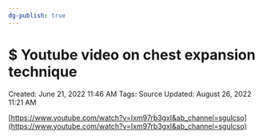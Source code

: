 ```yaml
---
dg-publish: true
---
```


# $ Youtube video on chest expansion technique

Created: June 21, 2022 11:46 AM
Tags: Source
Updated: August 26, 2022 11:21 AM

[https://www.youtube.com/watch?v=Ixm97rb3gxI&ab_channel=sgulcso](https://www.youtube.com/watch?v=Ixm97rb3gxI&ab_channel=sgulcso)